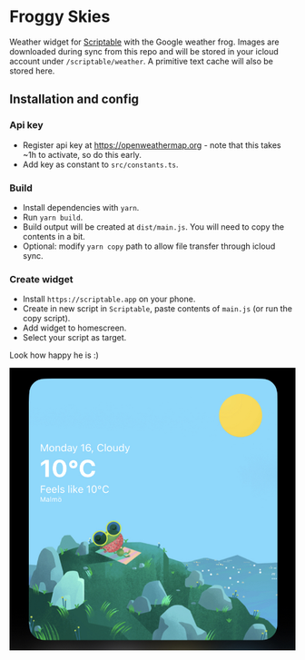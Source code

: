 # Froggy Skies
Weather widget for [Scriptable](https://scriptable.app) with the Google weather frog. Images are downloaded during sync from this repo and will be stored in your icloud account under `/scriptable/weather`. A primitive text cache will also be stored here.

## Installation and config

### Api key
* Register api key at https://openweathermap.org - note that this takes ~1h to activate, so do this early.
* Add key as constant to `src/constants.ts`.

### Build
* Install dependencies with `yarn`.
* Run `yarn build`.
* Build output will be created at `dist/main.js`. You will need to copy the contents in a bit.
* Optional: modify `yarn copy` path to allow file transfer through icloud sync.

### Create widget
* Install `https://scriptable.app` on your phone.
* Create in new script in `Scriptable`, paste contents of `main.js` (or run the copy script).
* Add widget to homescreen.
* Select your script as target.


Look how happy he is :)

![Widget](./preview.jpeg)
